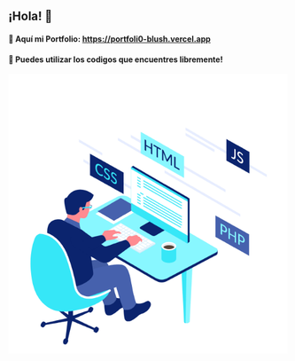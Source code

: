 ## ¡Hola! 🚀

#### 📌 Aquí mi Portfolio: https://portfoli0-blush.vercel.app
#### 📌 Puedes utilizar los codigos que encuentres libremente!
![](img/typing.gif)
